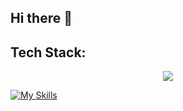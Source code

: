 ## Hi there 👋

<!--
**SeungYeonJeong22/SeungYeonJeong22** is a ✨ _special_ ✨ repository because its `README.md` (this file) appears on your GitHub profile.

Here are some ideas to get you started:

- 🔭 I’m currently working on ...
- 🌱 I’m currently learning ...
- 👯 I’m looking to collaborate on ...
- 🤔 I’m looking for help with ...
- 💬 Ask me about ...
- 📫 How to reach me: ...
- 😄 Pronouns: ...
- ⚡ Fun fact: ...
-->



## Tech Stack:
<p align="center">
  <a href="https://skillicons.dev">
    <img src="https://skillicons.dev/icons?i=py,pytorch,git,aws,mysql,fastapi" />
  </a>
</p>

[![My Skills](https://skillicons.dev/icons?i=aws,gcp,azure,react,vue,flutter&perline=3)](https://skillicons.dev)
